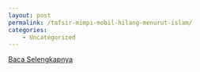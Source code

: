 ```yaml
---
layout: post
permalink: /tafsir-mimpi-mobil-hilang-menurut-islam/
categories:
    - Uncategorized
---
```


[Baca Selengkapnya](/02)